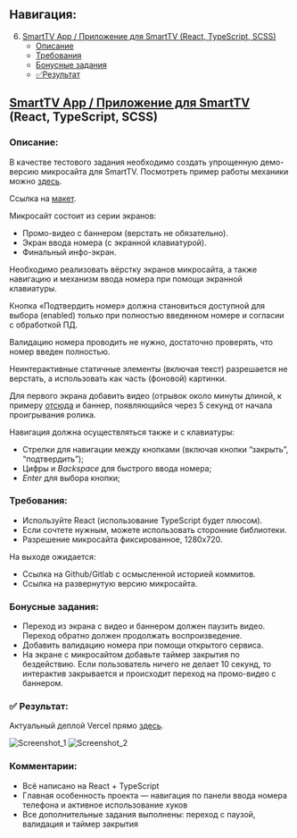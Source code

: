 ## Навигация:

 6. [SmartTV App / Приложение для SmartTV (React, TypeScript, SCSS)](#tvapp)
    * [Описание](#tvapp-description)
    * [Требования](#tvapp-requirements)
    * [Бонусные задания](#tvapp-bonus)
    * [✅Результат](#tvapp-result)

## [SmartTV App / Приложение для SmartTV](https://bit.ly/maxprd-smarttv) (React, TypeScript, SCSS)
<a name="tvapp"></a>

### **Описание:**
<a name="tvapp-description"></a>

В качестве тестового задания необходимо создать упрощенную демо-версию микросайта для SmartTV. Посмотреть пример работы механики можно [здесь](http://getshop.tv/portfolio/volvo/).

Ссылка на [макет](https://www.figma.com/file/TxI66vUCvCTtX5ljGR3fxe/FrontTestVOD?node-id=167%3A408).

Микросайт состоит из серии экранов:
   * Промо-видео с баннером (верстать не обязательно).
   * Экран ввода номера (с экранной клавиатурой).
   * Финальный инфо-экран.

Необходимо реализовать вёрстку экранов микросайта, а также навигацию и механизм ввода номера при помощи экранной клавиатуры. 

Кнопка «Подтвердить номер» должна становиться доступной для выбора (enabled) только при полностью введенном номере и согласии с обработкой ПД. 

Валидацию номера проводить не нужно, достаточно проверять, что номер введен полностью.

Неинтерактивные статичные элементы (включая текст) разрешается не верстать, а использовать как часть (фоновой) картинки. 

Для первого экрана добавить видео (отрывок около минуты длиной, к примеру [отсюда](https://www.youtube.com/watch?v=M7FIvfx5J10&feature=youtu.be) и баннер, появляющийся через 5 секунд от начала проигрывания ролика.

Навигация должна осуществляться также и с клавиатуры:
   * Стрелки для навигации между кнопками (включая кнопки “закрыть”, “подтвердить”);
   * Цифры и *Backspace* для быстрого ввода номера;
   * *Enter* для выбора кнопки;


### **Требования:**
<a name="tvapp-requirements"></a>

   * Используйте React (использование TypeScript будет плюсом).
   * Если сочтете нужным, можете использовать сторонние библиотеки.
   * Разрешение микросайта фиксированное, 1280х720.

На выходе ожидается:
   * Ссылка на Github/Gitlab с осмысленной историей коммитов.
   * Ссылка на развернутую версию микросайта.


### **Бонусные задания:**
<a name="tvapp-bonus"></a>

   * Переход из экрана с видео и баннером должен паузить видео. Переход обратно должен продолжать воспроизведение.
   * Добавить валидацию номера при помощи открытого сервиса.
   * На экране с микросайтом добавьте таймер закрытия по бездействию. Если пользователь ничего не делает 10 секунд, то интерактив закрывается и происходит переход на промо-видео с баннером.

### ✅ Результат:
<a name="tvapp-result"></a>
Актуальный деплой Vercel прямо [здесь](https://bit.ly/maxprd-smarttv).

![Screenshot_1](https://github.com/M4XPRD/Test-Tasks/assets/86636158/2daa25ba-01e4-45a8-88d2-f88126ea4932)
![Screenshot_2](https://github.com/M4XPRD/Test-Tasks/assets/86636158/406abc04-619c-447a-b082-9502146146b2)

### Комментарии:
   * Всё написано на React + TypeScript
   * Главная особенность проекта — навигация по панели ввода номера телефона и активное использование хуков
   * Все дополнительные задания выполнены: переход с паузой, валидация и таймер закрытия
